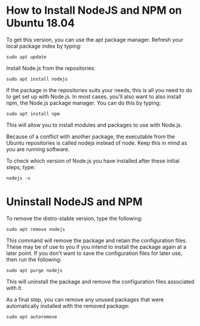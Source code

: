 # How to Install NodeJS and NPM on Ubuntu 18.04

To get this version, you can use the apt package manager. Refresh your local package index by typing:
```
sudo apt update
```
Install Node.js from the repositories:
```
sudo apt install nodejs
```
If the package in the repositories suits your needs, this is all you need to do to get set up with Node.js. In most cases, you'll also want to also install npm, the Node.js package manager. You can do this by typing:
```
sudo apt install npm
```
This will allow you to install modules and packages to use with Node.js.

Because of a conflict with another package, the executable from the Ubuntu repositories is called nodejs instead of node. Keep this in mind as you are running software.

To check which version of Node.js you have installed after these initial steps, type:
```
nodejs -v
```

# Uninstall NodeJS and NPM

To remove the distro-stable version, type the following:
```
sudo apt remove nodejs
```
This command will remove the package and retain the configuration files. These may be of use to you if you intend to install the package again at a later point. If you don’t want to save the configuration files for later use, then run the following:
```
sudo apt purge nodejs
```
This will uninstall the package and remove the configuration files associated with it.

As a final step, you can remove any unused packages that were automatically installed with the removed package:
```
sudo apt autoremove
```
